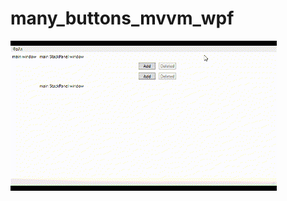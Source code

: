 # many_buttons_mvvm_wpf

![plot](https://github.com/Vadimvr/many_buttons_mvvm_wpf/blob/master/demo.gif)
